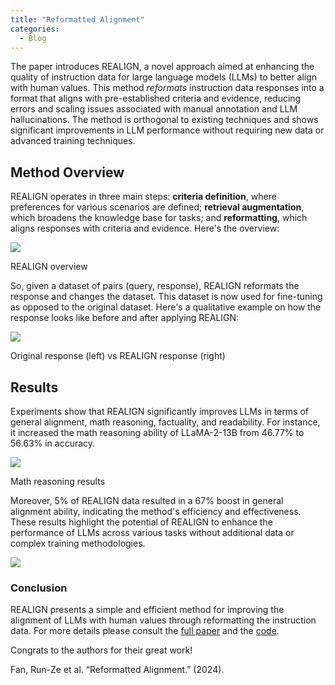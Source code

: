 ```yaml
---
title: "Reformatted Alignment"
categories:
  - Blog
---
```

The paper introduces REALIGN, a novel approach aimed at enhancing the quality of instruction data for large language models (LLMs) to better align with human values. This method _reformats_ instruction data responses into a format that aligns with pre-established criteria and evidence, reducing errors and scaling issues associated with manual annotation and LLM hallucinations. The method is orthogonal to existing techniques and shows significant improvements in LLM performance without requiring new data or advanced training techniques.

## Method Overview

REALIGN operates in three main steps: **criteria definition**, where preferences for various scenarios are defined; **retrieval augmentation**, which broadens the knowledge base for tasks; and **reformatting**, which aligns responses with criteria and evidence. Here's the overview:

![](https://media.licdn.com/dms/image/D4E12AQE8-ebqgqcWbg/article-inline_image-shrink_400_744/0/1708467309468?e=1714003200&v=beta&t=LUS1QUYIJnweJmOUX6fyEW-faEAofW3z05jpz694Ifs)

REALIGN overview

So, given a dataset of pairs (query, response), REALIGN reformats the response and changes the dataset. This dataset is now used for fine-tuning as opposed to the original dataset. Here's a qualitative example on how the response looks like before and after applying REALIGN:

![](https://media.licdn.com/dms/image/D4E12AQFVcOKJgP6sxg/article-inline_image-shrink_1000_1488/0/1708467920869?e=1714003200&v=beta&t=loBWguENdurO2SYQ4cv-wpSH3jOgb-38nyRby0Te5eo)

Original response (left) vs REALIGN response (right)

## Results

Experiments show that REALIGN significantly improves LLMs in terms of general alignment, math reasoning, factuality, and readability. For instance, it increased the math reasoning ability of LLaMA-2-13B from 46.77% to 56.63% in accuracy.

![](https://media.licdn.com/dms/image/D4E12AQH6izwulv5Jmw/article-inline_image-shrink_1000_1488/0/1708467985540?e=1714003200&v=beta&t=gehUGJRn5p0R8VAl-LF5kRiOfOwHB4JXoX5d0zH1UGQ)

Math reasoning results

Moreover, 5% of REALIGN data resulted in a 67% boost in general alignment ability, indicating the method's efficiency and effectiveness. These results highlight the potential of REALIGN to enhance the performance of LLMs across various tasks without additional data or complex training methodologies.

![](https://media.licdn.com/dms/image/D4E12AQEl7yO3HS8AnA/article-inline_image-shrink_1000_1488/0/1708468078522?e=1714003200&v=beta&t=B5TfX2BhoQ_OYdxyFcQom3AwA0rHHFkWrlLpT07_9a0)

  

### Conclusion

REALIGN presents a simple and efficient method for improving the alignment of LLMs with human values through reformatting the instruction data. For more details please consult the [full paper](https://huggingface.co/papers/2402.12219) and the [code](https://github.com/GAIR-NLP/ReAlign).

Congrats to the authors for their great work!

Fan, Run-Ze et al. “Reformatted Alignment.” (2024).
